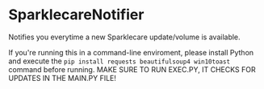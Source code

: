 # SparklecareNotifier
Notifies you everytime a new Sparklecare update/volume is available.

If you're running this in a command-line enviroment, please install Python and execute the `pip install requests beautifulsoup4 win10toast` command before running. MAKE SURE TO RUN EXEC.PY, IT CHECKS FOR UPDATES IN THE MAIN.PY FILE!
